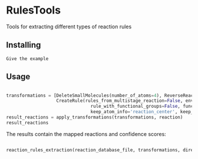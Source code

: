 # RulesTools

Tools for extracting different types of reaction rules


## Installing

```
Give the example
```


## Usage

```python

transformations = [DeleteSmallMolecules(number_of_atoms=4), ReverseReaction(),
                   CreateRule(rules_from_multistage_reaction=False, environment_atoms_number=1, include_rings=False,
                                rule_with_functional_groups=False, functional_groups_list=groups_list, as_query=True,
                                keep_atom_info='reaction_center', keep_reagents=False, keep_meta=False)]
result_reactions = apply_transformations(transformations, reaction)
result_reactions
```

The results contain the mapped reactions and confidence scores:

```python

reaction_rules_extraction(reaction_database_file, transformations, directory_name)

```

